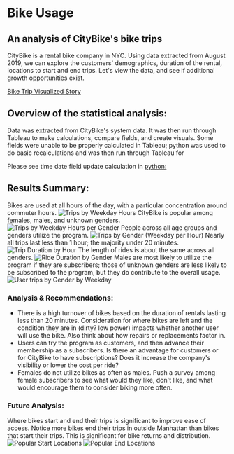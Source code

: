 # Bike Usage 
An analysis of CityBike's bike trips 
-----

CityBike is a rental bike company in NYC. Using data extracted from August 2019, we can explore the customers' demographics, duration of the rental, locations to start and end trips. Let's view the data, and see if additional growth opportunities exist.

[Bike Trip Visualized Story](https://public.tableau.com/profile/emily.mcdaniel#!/vizhome/BikeTripAnalysis-Challenge/BikeTripAnalysis?publish=yes)

## Overview of the statistical analysis:
Data was extracted from CityBike's system data. It was then run through Tableau to make calculations, compare fields, and create visuals. Some fields were unable to be properly calculated in Tableau; python was used to do basic recalculations and was then run through Tableau for 

Please see time date field update calculation in [python:](https://github.com/emilymcdaniel/bikesharing/blob/main/NYC_Citibike_Challenge.ipynb)

## Results Summary:
Bikes are used at all hours of the day, with a particular concentration around commuter hours. ![Trips by Weekday Hours](https://github.com/emilymcdaniel/bikesharing/blob/main/Resources/Trips%20by%20Weekeday%20by%20Hour.PNG?raw=true)
CityBike is popular among females, males, and unknown genders. ![Trips by Weekday Hours per Gender](https://github.com/emilymcdaniel/bikesharing/blob/main/Resources/Trips%20by%20Weekday%20Hours%20by%20Gender.PNG?raw=true)
People across all age groups and genders utilize the program. ![Trips by Gender (Weekday per Hour)](https://github.com/emilymcdaniel/bikesharing/blob/main/Resources/Bike%20usage%20by%20age%20and%20gender.PNG?raw=true)
Nearly all trips last less than 1 hour; the majority under 20 minutes. ![Trip Duration by Hour](https://github.com/emilymcdaniel/bikesharing/blob/main/Resources/Trip%20duration.PNG?raw=true)
The length of rides is about the same across all genders. ![Ride Duration by Gender](https://github.com/emilymcdaniel/bikesharing/blob/main/Resources/Trip%20duration%20by%20gender.PNG?raw=true)
Males are most likely to utilize the program if they are subscribers; those of unknown genders are less likely to be subscribed to the program, but they do contribute to the overall usage. ![User trips by Gender by Weekday](https://github.com/emilymcdaniel/bikesharing/blob/main/Resources/Subscribers.PNG?raw=true)

### Analysis & Recommendations:
- There is a high turnover of bikes based on the duration of rentals lasting less than 20 minutes. Consideration for where bikes are left and the condition they are in (dirty? low power) impacts whether another user will use the bike. Also think about how repairs or replacements factor in.
- Users can try the program as customers, and then advance their membership as a subscribers. Is there an advantage for customers or for CityBike to have subscriptions? Does it increase the company's visibility or lower the cost per ride?
- Females do not utilize bikes as often as males. Push a survey among female subscribers to see what would they like, don't like, and what would encourage them to consider biking more often.

### Future Analysis:
Where bikes start and end their trips is significant to improve ease of access. Notice more bikes end their trips in outside Manhattan than bikes that start their trips. This is significant for bike returns and distribution. 
![Popular Start Locations](https://github.com/emilymcdaniel/bikesharing/blob/main/Resources/Start%20locations.PNG?raw=true)
![Popular End Locations](https://github.com/emilymcdaniel/bikesharing/blob/main/Resources/End%20locations.PNG?raw=true)

